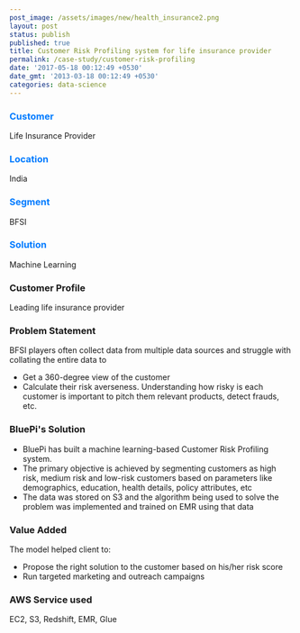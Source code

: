 ```yaml
---
post_image: /assets/images/new/health_insurance2.png 
layout: post
status: publish 
published: true 
title: Customer Risk Profiling system for life insurance provider  
permalink: /case-study/customer-risk-profiling 
date: '2017-05-18 00:12:49 +0530' 
date_gmt: '2013-03-18 00:12:49 +0530' 
categories: data-science
---
```

<div class="row"> 
<div class="col-lg-4">
     <div class="top-class-detail">
        <div class="row align-item-center">
           <div class="col-lg-12">
             <div class="case_top_box">
               <h3 style="color:#007bff;">Customer </h3>
               <p>Life Insurance Provider</p>
              </div>
            </div>
            <div class="col-lg-12">
             <div class="case_top_box">
               <h3 style="color:#007bff;">Location</h3>
               <p>India</p>
              </div>
            </div>
            <div class="col-lg-12">
             <div class="case_top_box">
               <h3 style="color:#007bff;">Segment</h3>
               <p>BFSI</p>
              </div>
            </div>
            <div class="col-lg-12">
             <div class="case_top_box">
               <h3 style="color:#007bff;"> Solution </h3>
               <p>Machine Learning</p>
              </div>
            </div>
         </div>
      </div>
    </div>
<div class="col-lg-8" markdown="1">

### Customer Profile 
Leading life insurance provider

### Problem Statement 
BFSI players often collect data from multiple data sources and struggle with collating the entire data to 
+ Get a 360-degree view of the customer 
+ Calculate their risk averseness. Understanding how risky is each customer is important to pitch them relevant products, detect frauds, etc.

### BluePi's Solution
+ BluePi has built a machine learning-based Customer Risk Profiling system.
+ The primary objective is achieved by segmenting customers as high risk, 
medium risk and low-risk customers based on parameters like demographics, education, health details, policy attributes, etc 
+ The data was stored on S3 and the algorithm being used to solve the problem was implemented and trained on EMR using that data 

### Value Added
The model helped client to: 
+ Propose the right solution to the customer based on his/her risk score
+ Run targeted marketing and outreach campaigns

### AWS Service used
EC2, S3, Redshift, EMR, Glue
</div>
</div>